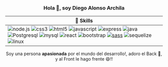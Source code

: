 <h3 align="center">Hola 👋, soy Diego Alonso Archila</h3>

| 🧐 Skills |
| - |
| <a><img alt='node.js' src='https://img.shields.io/badge/NodeJS-100000?style=for-the-badge&logo=node.js&logoColor=green&labelColor=black&color=green'/></a> <a><img alt='css3' src='https://img.shields.io/badge/CSS3%20(BEM)-100000?style=for-the-badge&logo=css3&logoColor=white&labelColor=6D7DF4&color=3C3939'/></a> <a><img alt='html5' src='https://img.shields.io/badge/HTLM-100000?style=for-the-badge&logo=html5&logoColor=white&labelColor=FF002F&color=F4B984'/></a> <a><img alt='javascript' src='https://img.shields.io/badge/Javascript-100000?style=for-the-badge&logo=javascript&logoColor=4CFF00&labelColor=000000&color=A67D2A'/></a> <a></a><img alt='express' src='https://img.shields.io/badge/Express-100000?style=for-the-badge&logo=express&logoColor=000000&labelColor=FFFFFF&color=FFFFFF'/></a> <a><img alt='java' src='https://img.shields.io/badge/JAVA_SE-100000?style=for-the-badge&logo=java&logoColor=FFFFFF&labelColor=4D33BD&color=7555FF'/></a> <a><img alt='Postgresql' src='https://img.shields.io/badge/postgresql-100000?style=for-the-badge&logo=Postgresql&logoColor=4D33BD&labelColor=FFFFFF&color=46135C'/></a> <a><img alt='mysql' src='https://img.shields.io/badge/MySQL-100000?style=for-the-badge&logo=mysql&logoColor=FFFFFF&labelColor=FF3C3C&color=FF3C3C'/></a> <a><img alt='react' src='https://img.shields.io/badge/React-100000?style=for-the-badge&logo=react&logoColor=FFFFFF&labelColor=6600FF&color=47316C'/></a> <a><img alt='bootstrap' src='https://img.shields.io/badge/bootstrap-100000?style=for-the-badge&logo=bootstrap&logoColor=FFFFFF&labelColor=6610f2&color=190638'/></a> <a href='https://github.com/shivamkapasia0' target="_blank"><img alt='sass' src='https://img.shields.io/badge/sass-100000?style=for-the-badge&logo=sass&logoColor=FF6E77&labelColor=FFFFFF&color=F77C7C'/></a> <a><img alt='sequelize' src='https://img.shields.io/badge/Sequelize-100000?style=for-the-badge&logo=sequelize&logoColor=0026FF&labelColor=FFFFFF&color=0026FF'/></a> <a><img alt='linux' src='https://img.shields.io/badge/Debian_ubuntu-100000?style=for-the-badge&logo=linux&logoColor=000000&labelColor=FFFFFF&color=FF3434'/></a> | 
<p align="center">Soy una persona <strong>apasionada</strong> por el mundo del desarrollo!, adoro el Back 👻, y al Front le hago frente 😄!!</p>
